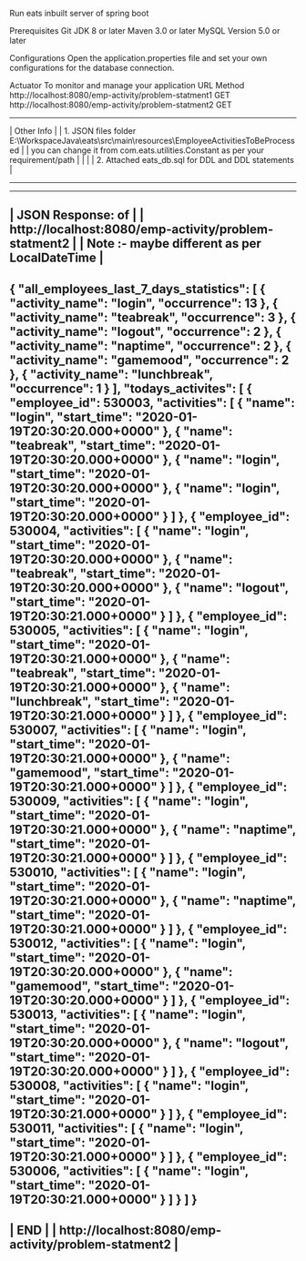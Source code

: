 Run eats
	inbuilt server of spring boot

Prerequisites
	Git
	JDK 8 or later
	Maven 3.0 or later
	MySQL Version 5.0 or later
	
Configurations
	Open the application.properties file and set your own configurations for the database connection.

Actuator
To monitor and manage your application
	URL	Method
	http://localhost:8080/emp-activity/problem-statment1	GET
	http://localhost:8080/emp-activity/problem-statment2	GET
	
	
-----------------------------------------------------------------------------------------------------------------
|							Other Info																			|
|		1.	JSON files folder	E:\\WorkspaceJava\\eats\\src\\main\\resources\\EmployeeActivitiesToBeProcessed  |
|			you can change it from com.eats.utilities.Constant	as per your requirement/path					|
|																												|
|		2. Attached eats_db.sql for DDL and DDL statements 														|
-------------------------------------------------------------------------------	----------------------------------
	
	
-------------------------------------------------------------------------------
|							JSON Response: of 									|
|				http://localhost:8080/emp-activity/problem-statment2			|
|				Note :- maybe different as per LocalDateTime					|
-------------------------------------------------------------------------------
{
    "all_employees_last_7_days_statistics": [
        {
            "activity_name": "login",
            "occurrence": 13
        },
        {
            "activity_name": "teabreak",
            "occurrence": 3
        },
        {
            "activity_name": "logout",
            "occurrence": 2
        },
        {
            "activity_name": "naptime",
            "occurrence": 2
        },
        {
            "activity_name": "gamemood",
            "occurrence": 2
        },
        {
            "activity_name": "lunchbreak",
            "occurrence": 1
        }
    ],
    "todays_activites": [
        {
            "employee_id": 530003,
            "activities": [
                {
                    "name": "login",
                    "start_time": "2020-01-19T20:30:20.000+0000"
                },
                {
                    "name": "teabreak",
                    "start_time": "2020-01-19T20:30:20.000+0000"
                },
                {
                    "name": "login",
                    "start_time": "2020-01-19T20:30:20.000+0000"
                },
                {
                    "name": "login",
                    "start_time": "2020-01-19T20:30:20.000+0000"
                }
            ]
        },
        {
            "employee_id": 530004,
            "activities": [
                {
                    "name": "login",
                    "start_time": "2020-01-19T20:30:20.000+0000"
                },
                {
                    "name": "teabreak",
                    "start_time": "2020-01-19T20:30:20.000+0000"
                },
                {
                    "name": "logout",
                    "start_time": "2020-01-19T20:30:21.000+0000"
                }
            ]
        },
        {
            "employee_id": 530005,
            "activities": [
                {
                    "name": "login",
                    "start_time": "2020-01-19T20:30:21.000+0000"
                },
                {
                    "name": "teabreak",
                    "start_time": "2020-01-19T20:30:21.000+0000"
                },
                {
                    "name": "lunchbreak",
                    "start_time": "2020-01-19T20:30:21.000+0000"
                }
            ]
        },
        {
            "employee_id": 530007,
            "activities": [
                {
                    "name": "login",
                    "start_time": "2020-01-19T20:30:21.000+0000"
                },
                {
                    "name": "gamemood",
                    "start_time": "2020-01-19T20:30:21.000+0000"
                }
            ]
        },
        {
            "employee_id": 530009,
            "activities": [
                {
                    "name": "login",
                    "start_time": "2020-01-19T20:30:21.000+0000"
                },
                {
                    "name": "naptime",
                    "start_time": "2020-01-19T20:30:21.000+0000"
                }
            ]
        },
        {
            "employee_id": 530010,
            "activities": [
                {
                    "name": "login",
                    "start_time": "2020-01-19T20:30:21.000+0000"
                },
                {
                    "name": "naptime",
                    "start_time": "2020-01-19T20:30:21.000+0000"
                }
            ]
        },
        {
            "employee_id": 530012,
            "activities": [
                {
                    "name": "login",
                    "start_time": "2020-01-19T20:30:20.000+0000"
                },
                {
                    "name": "gamemood",
                    "start_time": "2020-01-19T20:30:20.000+0000"
                }
            ]
        },
        {
            "employee_id": 530013,
            "activities": [
                {
                    "name": "login",
                    "start_time": "2020-01-19T20:30:20.000+0000"
                },
                {
                    "name": "logout",
                    "start_time": "2020-01-19T20:30:20.000+0000"
                }
            ]
        },
        {
            "employee_id": 530008,
            "activities": [
                {
                    "name": "login",
                    "start_time": "2020-01-19T20:30:21.000+0000"
                }
            ]
        },
        {
            "employee_id": 530011,
            "activities": [
                {
                    "name": "login",
                    "start_time": "2020-01-19T20:30:21.000+0000"
                }
            ]
        },
        {
            "employee_id": 530006,
            "activities": [
                {
                    "name": "login",
                    "start_time": "2020-01-19T20:30:21.000+0000"
                }
            ]
        }
    ]
}
-------------------------------------------------------------------------------
|									END 										|
|				http://localhost:8080/emp-activity/problem-statment2			|
-------------------------------------------------------------------------------